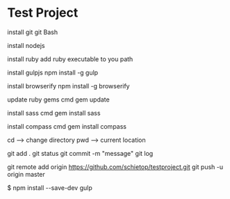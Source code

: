 # Test Project

install git
	git Bash

install nodejs

install ruby
	add ruby executable to you path

install gulpjs
	npm install -g gulp

install browserify
	npm install -g browserify

update ruby gems
	cmd
	gem update

install sass
	cmd
	gem install sass

install compass
	cmd
	gem install compass


cd --> change directory
pwd --> current location



git add .
git status
git commit -m "message"
git log

git remote add origin https://github.com/schietop/testproject.git
git push -u origin master


$ npm install --save-dev gulp
